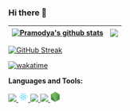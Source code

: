 ### Hi there 👋

| <a href="https://github.com/anuraghazra/github-readme-stats"><img align="center" src="https://github-readme-stats.vercel.app/api?username=apramodya&hide=contribs&count_private=true&show_icons=true&theme=github_dark&hide_border=true" alt="Pramodya's github stats" /></a> | <a href="https://github.com/anuraghazra/github-readme-stats"><img align="center" src="https://github-readme-stats.vercel.app/api/top-langs/?username=apramodya&hide=html,css,php,java&langs_count=4&layout=compact&hide_border=true" /></a> |
| ------------- | ------------- |

[![GitHub Streak](https://github-readme-streak-stats.herokuapp.com?user=apramodya&theme=vue-dark&hide_border=true&date_format=M%20j%5B%2C%20Y%5D)](https://git.io/streak-stats)

[![wakatime](https://wakatime.com/badge/user/01d3f98b-016a-4f67-8c2b-473eb692bfdf.svg)](https://wakatime.com/@01d3f98b-016a-4f67-8c2b-473eb692bfdf)

**Languages and Tools:**  

<a href="https://developer.apple.com/swift/" target="_blank">
  <code><img height="20" src="https://developer.apple.com/swift/images/swift-og.png"></code>
</a>
<a href="https://reactjs.org" target="_blank">
  <code><img height="20" src="https://raw.githubusercontent.com/github/explore/80688e429a7d4ef2fca1e82350fe8e3517d3494d/topics/react/react.png"></code>
</a>
<a href="https://vuejs.org" target="_blank">
  <code><img height="20" src="https://upload.wikimedia.org/wikipedia/commons/thumb/9/95/Vue.js_Logo_2.svg/1200px-Vue.js_Logo_2.svg.png"></code>
</a>
<a href="https://dotnet.microsoft.com/en-us/download" target="_blank">
  <code><img height="20" src="https://upload.wikimedia.org/wikipedia/commons/thumb/e/ee/.NET_Core_Logo.svg/480px-.NET_Core_Logo.svg.png"></code>
</a>
<a href="https://nodejs.org/en/" target="_blank">
  <code><img height="20" src="https://raw.githubusercontent.com/github/explore/80688e429a7d4ef2fca1e82350fe8e3517d3494d/topics/nodejs/nodejs.png"></code>
</a>
